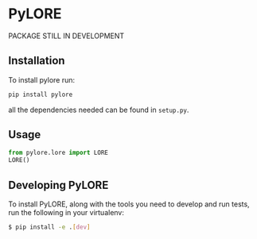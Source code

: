 # PyLORE
PACKAGE STILL IN DEVELOPMENT
## Installation

To install pylore run:
```python
pip install pylore
```
all the dependencies needed can be found in `setup.py`.

## Usage
```python
from pylore.lore import LORE
LORE()
```

## Developing PyLORE
To install PyLORE, along with the tools you need to develop and run tests,
run the following in your virtualenv:
```bash
$ pip install -e .[dev]
```